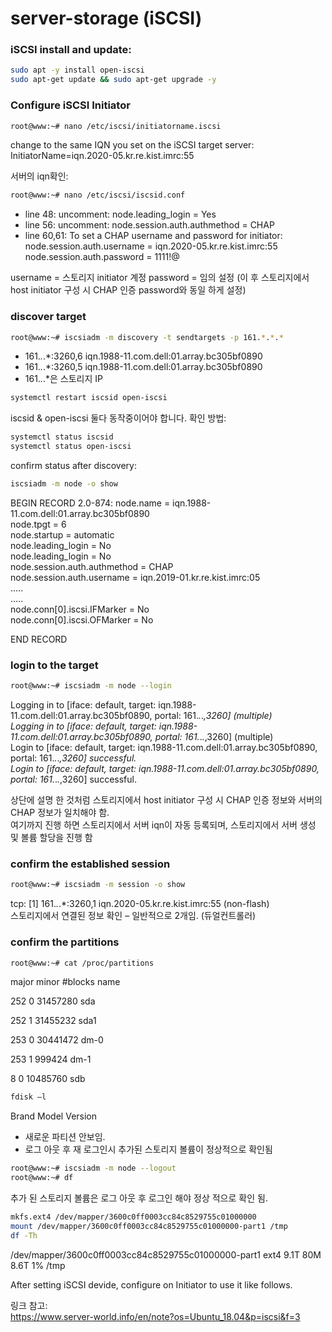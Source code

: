 # server-storage (iSCSI)

### iSCSI install and update:
```sh
sudo apt -y install open-iscsi
sudo apt-get update && sudo apt-get upgrade -y
```
### Configure iSCSI Initiator
 ```sh
root@www:~# nano /etc/iscsi/initiatorname.iscsi
```
change to the same IQN you set on the iSCSI target server:  
InitiatorName=iqn.2020-05.kr.re.kist.imrc:55  

서버의 iqn확인:
```sh
root@www:~# nano /etc/iscsi/iscsid.conf
```
- line 48: uncomment: node.leading_login = Yes
- line 56: uncomment: node.session.auth.authmethod = CHAP
- line 60,61: To set a CHAP username and password for initiator:
node.session.auth.username = iqn.2020-05.kr.re.kist.imrc:55  
node.session.auth.password = 1111!@  

username = 스토리지 initiator 계정
password = 임의 설정 (이 후 스토리지에서 host initiator 구성 시 CHAP 인증 password와 동일 하게 설정)

### discover target
```sh
root@www:~# iscsiadm -m discovery -t sendtargets -p 161.*.*.*
```
- 161.*.*.*:3260,6 iqn.1988-11.com.dell:01.array.bc305bf0890  
- 161.*.*.*:3260,5 iqn.1988-11.com.dell:01.array.bc305bf0890  
- 161.*.*.*은 스토리지 IP
```sh
systemctl restart iscsid open-iscsi
```
iscsid & open-iscsi 둘다 동작중이어야 합니다. 
확인 방법:
```sh
systemctl status iscsid
systemctl status open-iscsi
```

confirm status after discovery:
```sh
iscsiadm -m node -o show
```
BEGIN RECORD 2.0-874:
node.name = iqn.1988-11.com.dell:01.array.bc305bf0890  
node.tpgt = 6  
node.startup = automatic  
node.leading_login = No  
node.leading_login = No  
node.session.auth.authmethod = CHAP  
node.session.auth.username = iqn.2019-01.kr.re.kist.imrc:05  
.....  
.....  
node.conn[0].iscsi.IFMarker = No  
node.conn[0].iscsi.OFMarker = No  

END RECORD  

### login to the target
```sh
root@www:~# iscsiadm -m node --login
```
Logging in to [iface: default, target: iqn.1988-11.com.dell:01.array.bc305bf0890, portal: 161.*.*.*,3260] (multiple)  
Logging in to [iface: default, target: iqn.1988-11.com.dell:01.array.bc305bf0890, portal: 161.*.*.*,3260] (multiple)  
Login to [iface: default, target: iqn.1988-11.com.dell:01.array.bc305bf0890, portal: 161.*.*.*,3260] successful.  
Login to [iface: default, target: iqn.1988-11.com.dell:01.array.bc305bf0890, portal: 161.*.*.*,3260] successful.  

상단에 설명 한 것처럼 스토리지에서 host initiator 구성 시 CHAP 인증 정보와 서버의 CHAP 정보가 일치해야 함.  
여기까지 진행 하면 스토리지에서 서버 iqn이 자동 등록되며, 스토리지에서 서버 생성 및 볼륨 할당을 진행 함  

### confirm the established session
```sh
root@www:~# iscsiadm -m session -o show
```
 tcp: [1] 161.*.*.*:3260,1 iqn.2020-05.kr.re.kist.imrc:55 (non-flash)  
스토리지에서 연결된 정보 확인 – 일반적으로 2개임. (듀얼컨트롤러)  
 
### confirm the partitions
```sh
root@www:~# cat /proc/partitions
```
major minor  #blocks  name

252        0   31457280 sda

252        1   31455232 sda1

253        0   30441472 dm-0

253        1     999424 dm-1

   8        0   10485760 sdb

```sh
fdisk –l
```
Brand	Model	Version  
- 새로운 파티션 안보임.  
- 로그 아웃 후 재 로그인시 추가된 스토리지 볼륨이 정상적으로 확인됨  

```sh
root@www:~# iscsiadm -m node --logout
root@www:~# df 
```

추가 된 스토리지 볼륨은 로그 아웃 후 로그인 해야 정상 적으로 확인 됨.  

```sh
mkfs.ext4 /dev/mapper/3600c0ff0003cc84c8529755c01000000
mount /dev/mapper/3600c0ff0003cc84c8529755c01000000-part1 /tmp
df -Th
```
/dev/mapper/3600c0ff0003cc84c8529755c01000000-part1 ext4      9.1T   80M  8.6T   1% /tmp  

After setting iSCSI devide, configure on Initiator to use it like follows.  

링크 참고:  
https://www.server-world.info/en/note?os=Ubuntu_18.04&p=iscsi&f=3  

